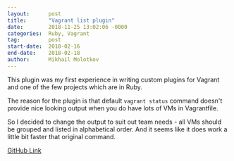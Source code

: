 ```yaml
---
layout:      post
title:       "Vagrant list plugin"
date:        2018-11-25 13:02:06 -0000
categories:  Ruby, Vagrant
tag:         post
start-date:  2018-02-16
end-date:    2018-02-18
author:      Mikhail Molotkov
---
```


This plugin was my first experience in writing custom plugins for Vagrant and one of the few projects which are in Ruby.

The reason for the plugin is that default `vagrant status` command doesn't provide nice looking output when you do have lots of VMs in Vagrantfile.

So I decided to change the output to suit out team needs - all VMs should be grouped and listed in alphabetical order. And it seems like it does work a little bit faster that original command.


[GitHub Link][link-to]

[link-to]: https://github.com/MikhailMS/vagrant-list-group-plugin
